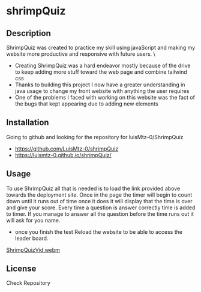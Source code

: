 # shrimpQuiz

## Description 

ShrimpQuiz was created to practice my skill using javaScript and making my website more productive and responsive with future users. \

- Creating ShrimpQuiz was a hard endeavor mostly because of the drive to keep adding more stuff toward the web page and combine tailwind css 
- Thanks to building this project I now have a greater understanding in java usage to change my front website with anything the user requires 
- One of the problems I faced with working on this website was the fact of the bugs that kept appearing due to adding new elements

## Installation 

Going to github and looking for the repository for luisMtz-0/ShrimpQuiz
- https://github.com/LuisMtz-0/shrimpQuiz
- https://luismtz-0.github.io/shrimpQuiz/

## Usage

To use ShrimpQuiz all that is needed is to load the link provided above towards the deployment site. Once in the page the timer will begin to count down until it runs out of time once it does it will display that the time is over and give your score. Every time a question is answer correctly time is added to timer. If you manage to answer all the question before the time runs out it will ask for you name. 
-  once you finish the test Reload the website to be able to access the leader board. 

[ShrimpQuizVid.webm](https://user-images.githubusercontent.com/118570822/232247909-392fd0c7-d95b-4cd5-bb94-c28652900b05.webm)


## License 
Check Repository
